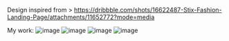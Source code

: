 Design inspired from > https://dribbble.com/shots/16622487-Stix-Fashion-Landing-Page/attachments/11652772?mode=media

My work:
![image](https://github.com/dqna1/Fashion-Website/assets/124084537/6e607cd6-102b-458b-9ed8-67c62d8ef9a7)
![image](https://github.com/dqna1/Fashion-Website/assets/124084537/cad6fcf3-f475-495e-aea6-2295558412e2)
![image](https://github.com/dqna1/Fashion-Website/assets/124084537/6561cce1-2aeb-4318-aadf-67377522f758)
![image](https://github.com/dqna1/Fashion-Website/assets/124084537/08d4f6b3-9e0a-4667-9636-6d20db7efac5)



